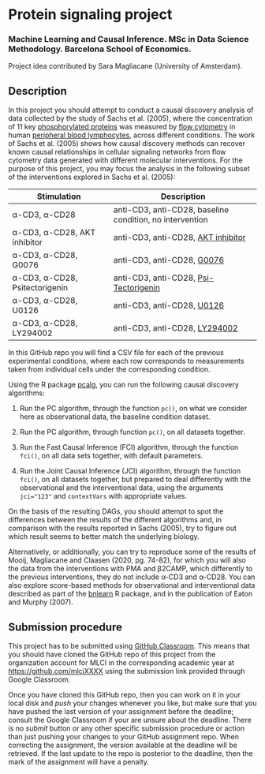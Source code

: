 # Protein signaling project

### Machine Learning and Causal Inference. MSc in Data Science Methodology. Barcelona School of Economics.

Project idea contributed by Sara Magliacane (University of Amsterdam).

## Description

In this project you should attempt to conduct a causal discovery analysis of
data collected by the study of Sachs et al. (2005), where the concentration
of 11 key
[phosphorylated proteins](https://en.wikipedia.org/wiki/Protein_phosphorylation)
was measured by
[flow cytometry](https://en.wikipedia.org/wiki/Flow_cytometry) in human
[peripheral blood lymphocytes](https://en.wikipedia.org/wiki/Peripheral_blood_lymphocyte),
across different conditions. The work of Sachs et al. (2005) shows how
causal discovery methods can recover known causal relationships in
cellular signaling networks from flow cytometry data generated with
different molecular interventions. For the purpose of this project, you
may focus the analysis in the following subset of the interventions
explored in Sachs et al. (2005):

|Stimulation            | Description                         |
|-----------------------|-------------------------------------|
|α-CD3, α-CD28          | anti-CD3, anti-CD28, baseline condition, no intervention |
| α-CD3, α-CD28, AKT inhibitor | anti-CD3, anti-CD28, [AKT inhibitor](https://en.wikipedia.org/wiki/Protein_kinase_B#Akt_inhibitors) |
| α-CD3, α-CD28, G0076  | anti-CD3, anti-CD28, [G0076](https://en.wikipedia.org/wiki/Go_6976) |
| α-CD3, α-CD28, Psitectorigenin | anti-CD3, anti-CD28, [Psi-Tectorigenin](https://en.wikipedia.org/wiki/Psi-Tectorigenin) |
| α-CD3, α-CD28, U0126  | anti-CD3, anti-CD28, [U0126](https://en.wikipedia.org/wiki/U0126) |
| α-CD3, α-CD28, LY294002 | anti-CD3, anti-CD28, [LY294002](https://en.wikipedia.org/wiki/LY294002) |

In this GitHub repo you will find a CSV file for each of the previous
experimental conditions, where each row corresponds to measurements taken
from individual cells under the corresponding condition.

Using the R package [pcalg](https://cran.r-project.org/package=pcalg), you
can run the following causal discovery algorithms:

1. Run the PC algorithm, through the function `pc()`, on what we consider here as
observational data, the baseline condition dataset.

2. Run the PC algorithm, through function `pc()`, on all datasets together.

3. Run the Fast Causal Inference (FCI) algorithm, through the function `fci()`,
   on all data sets together, with default parameters.

4. Run the Joint Causal Inference (JCI) algorithm, through the function `fci()`,
   on all datasets together, but prepared to deal differently with the
   observational and the interventional data, using the arguments
   `jci="123"` and `contextVars` with appropriate values.

On the basis of the resulting DAGs, you should attempt to spot the differences
between the results of the different algorithms and, in comparison with the
results reported in Sachs (2005), try to figure out which result seems to better
match the underlying biology.

Alternatively, or additionally, you can try to reproduce some of the results of
Mooij, Magliacane and Claasen (2020, pg. 74-82), for which you will also the
data from the interventions with PMA and β2CAMP, which differently to the
previous interventions, they do not include α-CD3 and α-CD28. You can also
explore score-based methods for observational and interventional data described
as part of the [bnlearn](https://www.bnlearn.com/research/sachs05) R package,
and in the publication of Eaton and Murphy (2007).

## Submission procedure

This project has to be submitted using
[GitHub Classroom](https://classroom.github.com). This
means that you should have cloned the GitHub repo of this project
from the organization account for MLCI in the corresponding academic
year at https://github.com/mlciXXXX using the submission link
provided through Google Classroom.

Once you have cloned this GitHub repo, then you can work on it in
your local disk and _push_ your changes whenever you like, but make
sure that you have pushed the last version of your assignment before
the deadline; consult the Google Classroom if your are unsure about
the deadline. There is no _submit_ button or any other specific
submission procedure or action than just pushing your changes to your
GitHub assignment repo. When correcting the assignment, the version
available at the deadline will be retrieved. If the last update
to the repo is posterior to the deadline, then the mark of the
assignment will have a penalty.
